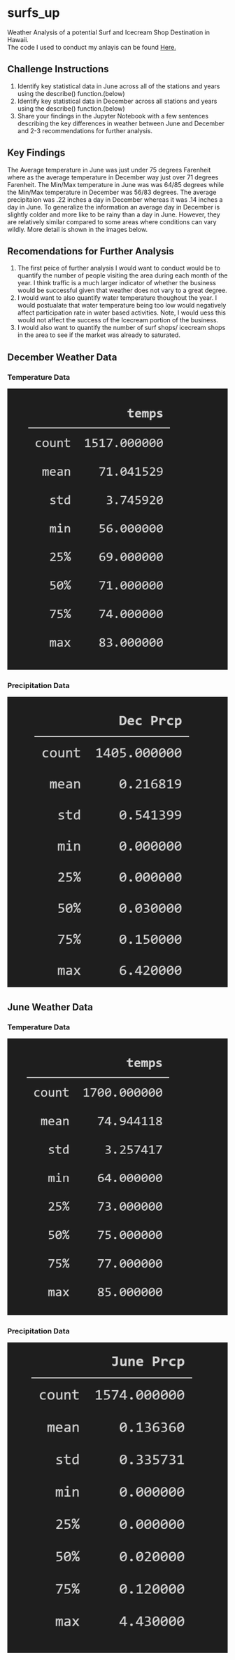 # surfs_up
Weather Analysis of a potential Surf and Icecream Shop Destination in Hawaii.<br/>
The code I used to conduct my anlayis can be found [Here.](https://github.com/RudyR32/surfs_up/blob/master/climate_analysis.ipynb)

## Challenge Instructions
1.  Identify key statistical data in June across all of the stations and years using the describe() function.(below)<br/>
2. Identify key statistical data in December across all stations and years using the describe() function.(below)<br/>
3. Share your findings in the Jupyter Notebook with a few sentences describing the key differences in weather between June and December and 2-3 recommendations for further analysis.

## Key Findings
The Average temperature in June was just under 75 degrees Farenheit where as the average temperature in December way just over 71 degrees Farenheit.  The Min/Max temperature in June was was 64/85 degrees while the Min/Max temperature in December was 56/83 degrees.  The average precipitaion was .22 inches a day in December whereas it was .14 inches a day in June.  To generalize the information an average day in December is slightly colder and more like to be rainy than a day in June.  However, they are relatively similar compared to some areas where conditions can vary wildly.  More detail is shown in the images below. 

## Recomendations for Further Analysis
1.  The first peice of further analysis I would want to conduct would be to quantify the number of people visiting the area during each month of the year.  I think traffic is a much larger indicator of whether the business would be successful given that weather does not vary to a great degree.<br/>
2.  I would want to also quantify water temperature thoughout the year.  I would postualate that water temperature being too low would negatively affect participation rate in water based activities.  Note, I would uess this would not affect the success of the Icecream portion of the business.<br/>
3.  I would also want to quantify the number of surf shops/ icecream shops  in the area to see if the market was already to saturated.
## December Weather Data
### Temperature Data
![Dec_temp_data](https://github.com/RudyR32/surfs_up/blob/master/Dec_temp_data.png)
### Precipitation Data
![Dec_rain_data](https://github.com/RudyR32/surfs_up/blob/master/Dec_rain_data.png)
## June Weather Data
### Temperature Data
![June_temp_data](https://github.com/RudyR32/surfs_up/blob/master/June_temps_data.png)
### Precipitation Data
![June_rain_data](https://github.com/RudyR32/surfs_up/blob/master/June_rain_data.png)

